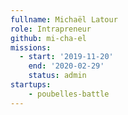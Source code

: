 ```yaml
---
fullname: Michaël Latour
role: Intrapreneur
github: mi-cha-el
missions: 
  - start: '2019-11-20'
    end: '2020-02-29'
    status: admin
startups: 
    - poubelles-battle
---
```


